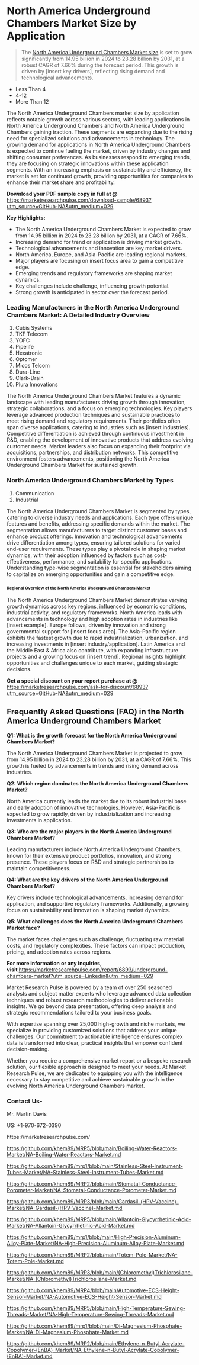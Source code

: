 <h1>North America Underground Chambers Market&nbsp;Size by Application</h1><blockquote><p>The <a href="https://marketresearchpulse.com/download-sample/6893?utm_source=GitHub-NA&amp;utm_medium=029">North America Underground Chambers Market size</a> is set to grow significantly from 14.95 billion in 2024 to 23.28 billion by 2031, at a robust CAGR of 7.66% during the forecast period. This growth is driven by [insert key drivers], reflecting rising demand and technological advancements.</p></blockquote><ul><li>Less Than 4<li> 4-12<li> More Than 12</li></ul><p>The North America Underground Chambers market size by application reflects notable growth across various sectors, with leading applications in North America Underground Chambers and North America Underground Chambers gaining traction. These segments are expanding due to the rising need for specialized solutions and advancements in technology. The growing demand for applications in North America Underground Chambers is expected to continue fueling the market, driven by industry changes and shifting consumer preferences. As businesses respond to emerging trends, they are focusing on strategic innovations within these application segments. With an increasing emphasis on sustainability and efficiency, the market is set for continued growth, providing opportunities for companies to enhance their market share and profitability.</p><p><strong>Download your PDF sample copy in full at @ </strong><a href="https://marketresearchpulse.com/download-sample/6893?utm_source=GitHub-NA&amp;utm_medium=029">https://marketresearchpulse.com/download-sample/6893?utm_source=GitHub-NA&amp;utm_medium=029</a></p><p><strong>Key Highlights: </strong></p><ul><li>The North America Underground Chambers Market is expected to grow from 14.95 billion in 2024 to 23.28 billion by 2031, at a CAGR of 7.66%.</li><li>Increasing demand for trend or application is driving market growth.</li><li>Technological advancements and innovation are key market drivers.</li><li>North America, Europe, and Asia-Pacific are leading regional markets.</li><li>Major players are focusing on insert focus area to gain a competitive edge.</li><li>Emerging trends and regulatory frameworks are shaping market dynamics.</li><li>Key challenges include challenge, influencing growth potential.</li><li>Strong growth is anticipated in sector over the forecast period.</li></ul><h3>Leading Manufacturers in the North America Underground Chambers Market: A Detailed Industry Overview</h3><ol><li>Cubis Systems</li><li>TKF Telecom</li><li>YOFC</li><li>Pipelife</li><li>Hexatronic</li><li>Optomer</li><li>Micos Telcom</li><li>Dura-Line</li><li>Clark-Drain</li><li>Plura Innovations</li></ol><div class="flex max-w-full flex-col flex-grow"><div class="min-h-8 text-message flex w-full flex-col items-end gap-2 whitespace-normal break-words [.text-message+&amp;]:mt-5" dir="auto" data-message-author-role="assistant" data-message-id="fd8432e4-4910-450d-b182-61b7bfb0a01f" data-message-model-slug="gpt-4o"><div class="flex w-full flex-col gap-1 empty:hidden first:pt-[3px]"><div class="markdown prose w-full break-words dark:prose-invert light"><p>The North America Underground Chambers Market features a dynamic landscape with leading manufacturers driving growth through innovation, strategic collaborations, and a focus on emerging technologies. Key players leverage advanced production techniques and sustainable practices to meet rising demand and regulatory requirements. Their portfolios often span diverse applications, catering to industries such as [insert industries]. Competitive differentiation is achieved through continuous investment in R&amp;D, enabling the development of innovative products that address evolving customer needs. Market leaders also focus on expanding their footprint via acquisitions, partnerships, and distribution networks. This competitive environment fosters advancements, positioning the North America Underground Chambers Market for sustained growth.</p></div></div></div></div><h3>North America Underground Chambers Market by Types</h3><ol><li>Communication<li> Industrial</li></ol><div class="flex max-w-full flex-col flex-grow"><div class="min-h-8 text-message flex w-full flex-col items-end gap-2 whitespace-normal break-words [.text-message+&amp;]:mt-5" dir="auto" data-message-author-role="assistant" data-message-id="084470be-0bb7-4664-bddf-5156b4f41249" data-message-model-slug="gpt-4o-mini"><div class="flex w-full flex-col gap-1 empty:hidden first:pt-[3px]"><div class="markdown prose w-full break-words dark:prose-invert light"><p>The North America Underground Chambers Market is segmented by types, catering to diverse industry needs and applications. Each type offers unique features and benefits, addressing specific demands within the market. The segmentation allows manufacturers to target distinct customer bases and enhance product offerings. Innovation and technological advancements drive differentiation among types, ensuring tailored solutions for varied end-user requirements. These types play a pivotal role in shaping market dynamics, with their adoption influenced by factors such as cost-effectiveness, performance, and suitability for specific applications. Understanding type-wise segmentation is essential for stakeholders aiming to capitalize on emerging opportunities and gain a competitive edge.</p></div></div></div></div><h3><span style="font-size: 11px;">Regional Overview of the North America Underground Chambers Market</span></h3><div class="flex max-w-full flex-col flex-grow"><div class="min-h-8 text-message flex w-full flex-col items-end gap-2 whitespace-normal break-words [.text-message+&amp;]:mt-5" dir="auto" data-message-author-role="assistant" data-message-id="e9038762-ce64-4e30-91c9-9bd413514231" data-message-model-slug="gpt-4o-mini"><div class="flex w-full flex-col gap-1 empty:hidden first:pt-[3px]"><div class="markdown prose w-full break-words dark:prose-invert light"><p>The North America Underground Chambers Market demonstrates varying growth dynamics across key regions, influenced by economic conditions, industrial activity, and regulatory frameworks. North America leads with advancements in technology and high adoption rates in industries like [insert example]. Europe follows, driven by innovation and strong governmental support for [insert focus area]. The Asia-Pacific region exhibits the fastest growth due to rapid industrialization, urbanization, and increasing investments in [insert industry/application]. Latin America and the Middle East &amp; Africa also contribute, with expanding infrastructure projects and a growing focus on [insert trend]. Regional insights highlight opportunities and challenges unique to each market, guiding strategic decisions.</p></div></div></div></div><p><strong>Get a special discount on your report purchase at @ </strong><a href="https://marketresearchpulse.com/ask-for-discount/6893?utm_source=GitHub-NA&amp;utm_medium=029">https://marketresearchpulse.com/ask-for-discount/6893?utm_source=GitHub-NA&amp;utm_medium=029</a></p><h2>Frequently Asked Questions (FAQ) in the North America Underground Chambers Market</h2><p><strong>Q1: What is the growth forecast for the North America Underground Chambers Market?</strong></p><p>The North America Underground Chambers Market is projected to grow from 14.95 billion in 2024 to 23.28 billion by 2031, at a CAGR of 7.66%. This growth is fueled by advancements in trends and rising demand across industries.</p><p><strong>Q2: Which region dominates the North America Underground Chambers Market?</strong></p><p>North America currently leads the market due to its robust industrial base and early adoption of innovative technologies. However, Asia-Pacific is expected to grow rapidly, driven by industrialization and increasing investments in application.</p><p><strong>Q3: Who are the major players in the North America Underground Chambers Market?</strong></p><p>Leading manufacturers include North America Underground Chambers, known for their extensive product portfolios, innovation, and strong presence. These players focus on R&amp;D and strategic partnerships to maintain competitiveness.</p><p><strong>Q4: What are the key drivers of the North America Underground Chambers Market?</strong></p><p>Key drivers include technological advancements, increasing demand for application, and supportive regulatory frameworks. Additionally, a growing focus on sustainability and innovation is shaping market dynamics.</p><p><strong>Q5: What challenges does the North America Underground Chambers Market face?</strong></p><p>The market faces challenges such as challenge, fluctuating raw material costs, and regulatory complexities. These factors can impact production, pricing, and adoption rates across regions.</p><p><strong>For more information or any inquiries, visit&nbsp;</strong><a href="https://marketresearchpulse.com/report/6893/underground-chambers-market?utm_source=Linkedin&utm_medium=029">https://marketresearchpulse.com/report/6893/underground-chambers-market?utm_source=Linkedin&utm_medium=029</a></p><p>Market Research Pulse is powered by a team of over 250 seasoned analysts and subject matter experts who leverage advanced data collection techniques and robust research methodologies to deliver actionable insights. We go beyond data presentation, offering deep analysis and strategic recommendations tailored to your business goals.</p><p>With expertise spanning over 25,000 high-growth and niche markets, we specialize in providing customized solutions that address your unique challenges. Our commitment to actionable intelligence ensures complex data is transformed into clear, practical insights that empower confident decision-making.</p><p>Whether you require a comprehensive market report or a bespoke research solution, our flexible approach is designed to meet your needs. At Market Research Pulse, we are dedicated to equipping you with the intelligence necessary to stay competitive and achieve sustainable growth in the evolving North America Underground Chambers market.</p><h3><strong>Contact Us-</strong></h3><p>Mr. Martin Davis</p><p>US: +1-970-672-0390</p><p>https://marketresearchpulse.com/</p><p><a href="https://github.com/khem89/MRP5/blob/main/Boiling-Water-Reactors-Market/NA-Boiling-Water-Reactors-Market.md">https://github.com/khem89/MRP5/blob/main/Boiling-Water-Reactors-Market/NA-Boiling-Water-Reactors-Market.md</a></p><p><a href="https://github.com/khem89/mrp1/blob/main/Stainless-Steel-Instrument-Tubes-Market/NA-Stainless-Steel-Instrument-Tubes-Market.md">https://github.com/khem89/mrp1/blob/main/Stainless-Steel-Instrument-Tubes-Market/NA-Stainless-Steel-Instrument-Tubes-Market.md</a></p><p><a href="https://github.com/khem89/MRP2/blob/main/Stomatal-Conductance-Porometer-Market/NA-Stomatal-Conductance-Porometer-Market.md">https://github.com/khem89/MRP2/blob/main/Stomatal-Conductance-Porometer-Market/NA-Stomatal-Conductance-Porometer-Market.md</a></p><p><a href="https://github.com/khem89/MRP3/blob/main/Gardasil-(HPV-Vaccine)-Market/NA-Gardasil-(HPV-Vaccine)-Market.md">https://github.com/khem89/MRP3/blob/main/Gardasil-(HPV-Vaccine)-Market/NA-Gardasil-(HPV-Vaccine)-Market.md</a></p><p><a href="https://github.com/khem89/MRP5/blob/main/Allantoin-Glycyrrhetinic-Acid-Market/NA-Allantoin-Glycyrrhetinic-Acid-Market.md">https://github.com/khem89/MRP5/blob/main/Allantoin-Glycyrrhetinic-Acid-Market/NA-Allantoin-Glycyrrhetinic-Acid-Market.md</a></p><p><a href="https://github.com/khem89/mrp1/blob/main/High-Precision-Aluminum-Alloy-Plate-Market/NA-High-Precision-Aluminum-Alloy-Plate-Market.md">https://github.com/khem89/mrp1/blob/main/High-Precision-Aluminum-Alloy-Plate-Market/NA-High-Precision-Aluminum-Alloy-Plate-Market.md</a></p><p><a href="https://github.com/khem89/MRP2/blob/main/Totem-Pole-Market/NA-Totem-Pole-Market.md">https://github.com/khem89/MRP2/blob/main/Totem-Pole-Market/NA-Totem-Pole-Market.md</a></p><p><a href="https://github.com/khem89/MRP3/blob/main/(Chloromethyl)Trichlorosilane-Market/NA-(Chloromethyl)Trichlorosilane-Market.md">https://github.com/khem89/MRP3/blob/main/(Chloromethyl)Trichlorosilane-Market/NA-(Chloromethyl)Trichlorosilane-Market.md</a></p><p><a href="https://github.com/khem89/MRP4/blob/main/Automotive-ECS-Height-Sensor-Market/NA-Automotive-ECS-Height-Sensor-Market.md">https://github.com/khem89/MRP4/blob/main/Automotive-ECS-Height-Sensor-Market/NA-Automotive-ECS-Height-Sensor-Market.md</a></p><p><a href="https://github.com/khem89/MRP5/blob/main/High-Temperature-Sewing-Threads-Market/NA-High-Temperature-Sewing-Threads-Market.md">https://github.com/khem89/MRP5/blob/main/High-Temperature-Sewing-Threads-Market/NA-High-Temperature-Sewing-Threads-Market.md</a></p><p><a href="https://github.com/khem89/mrp1/blob/main/Di-Magnesium-Phosphate-Market/NA-Di-Magnesium-Phosphate-Market.md">https://github.com/khem89/mrp1/blob/main/Di-Magnesium-Phosphate-Market/NA-Di-Magnesium-Phosphate-Market.md</a></p><p><a href="https://github.com/khem89/MRP2/blob/main/Ethylene-n-Butyl-Acrylate-Copolymer-(EnBA)-Market/NA-Ethylene-n-Butyl-Acrylate-Copolymer-(EnBA)-Market.md">https://github.com/khem89/MRP2/blob/main/Ethylene-n-Butyl-Acrylate-Copolymer-(EnBA)-Market/NA-Ethylene-n-Butyl-Acrylate-Copolymer-(EnBA)-Market.md</a></p>
